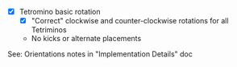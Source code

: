 - [x] Tetromino basic rotation
	- [x] "Correct" clockwise and counter-clockwise rotations for all Tetriminos
	- No kicks or alternate placements

See: Orientations notes in "Implementation Details" doc